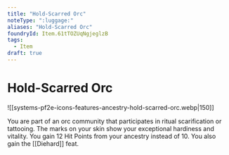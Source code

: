 ```yaml
---
title: "Hold-Scarred Orc"
noteType: ":luggage:"
aliases: "Hold-Scarred Orc"
foundryId: Item.61tTOZUqNgjeglzB
tags:
  - Item
draft: true
---
```


# Hold-Scarred Orc
![[systems-pf2e-icons-features-ancestry-hold-scarred-orc.webp|150]]

You are part of an orc community that participates in ritual scarification or tattooing. The marks on your skin show your exceptional hardiness and vitality. You gain 12 Hit Points from your ancestry instead of 10. You also gain the [[Diehard]] feat.
